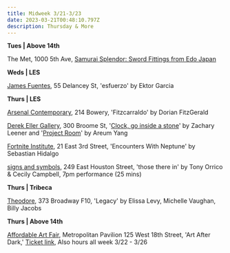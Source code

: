 ```yaml
---
title: Midweek 3/21-3/23
date: 2023-03-21T00:48:10.797Z
description: Thursday & More
---
```

**T﻿ues | Above 14th**

T﻿he Met, 1000 5th Ave, [Samurai Splendor: Sword Fittings from Edo Japan](https://www.metmuseum.org/press/exhibitions/2022/samurai-splendor)

**W﻿eds | LES**

[James Fuentes](https://jamesfuentes.com/exhibitions/esfuerzo), 55 Delancey St, 'esfuerzo' by Ektor Garcia

**T﻿hurs | LES**

[Arsenal Contemporary](https://www.arsenalcontemporary.com/ny/exhib/detail/dorian-fitzgerald-fitzcarraldo), 214 Bowery, 'Fitzcarraldo' by Dorian FitzGerald

[Derek Eller Gallery](https://www.derekeller.com/), 300 Broome St, '[Clock, go inside a stone](https://www.derekeller.com/exhibitions/zachary-leener1)' by Zachary Leener and '[Project Room](https://www.derekeller.com/exhibitions/project-room-areum-yang)' by Areum Yang

[Fortnite Institute](https://fortnight.institute/exhibitions/forthcoming/), 21 East 3rd Street, 'Encounters With Neptune' by Sebastian Hidalgo

[signs and symbols](https://www.signsandsymbols.art/performances/those-there-in), 249 East Houston Street, 'those there in' by Tony Orrico & Cecily Campbell, 7pm performance (25 mins)

**Thurs | Tribeca**

[Theodore](https://www.theodoreart.com), 373 Broadway F10, 'Legacy' by Elissa Levy, Michelle Vaughan, Billy Jacobs

**T﻿hurs | Above 14th**

[Affordable Art Fair](https://affordableartfair.com/fairs/new-york-spring/), Metropolitan Pavilion 125 West 18th Street, 'Art After Dark,' [Ticket link](https://www.eventbrite.com/e/affordable-art-fair-nyc-spring-2023-tickets-500034535757), Also hours all week 3/22 - 3/26